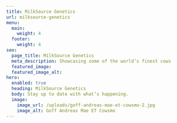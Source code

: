 ```yaml
---
title: MilkSource Genetics
url: milksource-genetics
menu:
  main:
    weight: 4
  footer:
    weight: 4
seo:
  page_title: MilkSource Genetics
  meta_description: Showcasing some of the world’s finest cows
  featured_image:
  featured_image_alt:
hero:
  enabled: true
  heading: MilkSource Genetics
  body: Stay up to date with what’s happening.
  image:
    image_url: /uploads/goff-andreas-mae-et-cowsmo-2.jpg
    image_alt: Goff Andreas Mae ET Cowsmo
---
```

